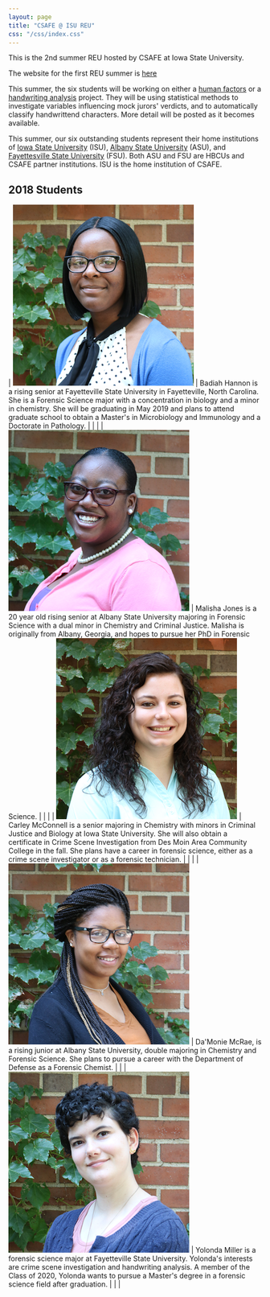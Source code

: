```yaml
---
layout: page
title: "CSAFE @ ISU REU"
css: "/css/index.css"
---
```


This is the 2nd summer REU hosted by CSAFE at Iowa State University. 

The website for the first REU summer is [here](https://csafe-isu.github.io/reu17/)

This summer, the six students will be working on either a [human factors](https://forensicstats.org/our-research/human-factors/) or a [handwriting analysis](https://forensicstats.org/our-research/statistical-foundations/handwriting-question-document-analysis/) project. They will be using statistical methods to investigate variables influencing mock jurors' verdicts, and to automatically classify handwrittend characters. More detail will be posted as it becomes available. 

This summer, our six outstanding students represent their home institutions of [Iowa State University](https://www.iastate.edu/) (ISU), [Albany State University](https://www.asurams.edu/archives/east/natural-sciences/) (ASU), and [Fayettesville State University](https://www.uncfsu.edu/academics/colleges-schools-and-departments/college-of-arts-and-sciences/department-of-biological-sciences/forensic-science-(bs)) (FSU). Both ASU and FSU are HBCUs and CSAFE partner institutions. ISU is the home institution of CSAFE.  

## 2018 Students 

| ![Badiah Hannon](img/bh-headshot.png) | Badiah Hannon is a rising senior at Fayetteville State University in Fayetteville, North Carolina. She is a Forensic Science major with a concentration in biology and a minor in chemistry. She will be graduating in May 2019 and plans to attend graduate school to obtain a Master's in Microbiology and Immunology and a Doctorate in Pathology. | | | 
| ![Malisha Jones](img/mj-headshot.png) | Malisha Jones is a 20 year old rising senior at Albany State University majoring in Forensic Science with a dual minor in Chemistry and Criminal Justice. Malisha is originally from Albany, Georgia, and hopes to pursue her PhD in Forensic Science. | | |
| ![Carley McConnell](img/cm-headshot.png) | Carley McConnell is a senior majoring in Chemistry with minors in Criminal Justice and Biology at Iowa State University. She will also obtain a certificate in Crime Scene Investigation from Des Moin Area Community College in the fall. She plans have a career in forensic science, either as a crime scene investigator or as a forensic technician.  | | |
| ![Da'Monie McRae](img/dm-headshot.png) | Da'Monie McRae, is a rising junior at Albany State University, double majoring in Chemistry and Forensic Science. She plans to pursue a career with the Department of Defense as a Forensic Chemist. | | | 
![Yolonda Miller](img/ym-headshot.png) | Yolonda Miller is a forensic science major at Fayetteville State University. Yolonda's interests are crime scene investigation and handwriting analysis. A member of the Class of 2020, Yolonda wants to pursue a Master's degree in a forensic science field after graduation. | | |
